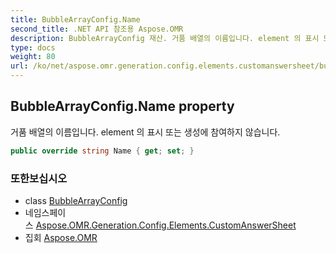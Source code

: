```yaml
---
title: BubbleArrayConfig.Name
second_title: .NET API 참조용 Aspose.OMR
description: BubbleArrayConfig 재산. 거품 배열의 이름입니다. element 의 표시 또는 생성에 참여하지 않습니다.
type: docs
weight: 80
url: /ko/net/aspose.omr.generation.config.elements.customanswersheet/bubblearrayconfig/name/
---
```

## BubbleArrayConfig.Name property

거품 배열의 이름입니다. element 의 표시 또는 생성에 참여하지 않습니다.

```csharp
public override string Name { get; set; }
```

### 또한보십시오

* class [BubbleArrayConfig](../)
* 네임스페이스 [Aspose.OMR.Generation.Config.Elements.CustomAnswerSheet](../../bubblearrayconfig/)
* 집회 [Aspose.OMR](../../../)


